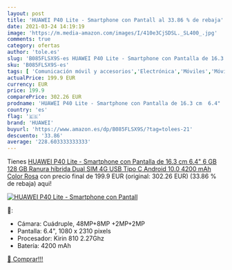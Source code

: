 ```yaml
---
layout: post
title: 'HUAWEI P40 Lite - Smartphone con Pantall al 33.86 % de rebaja'
date: 2021-03-24 14:19:19
image: 'https://m.media-amazon.com/images/I/410e3CjSDSL._SL400_.jpg'
comments: true
category: ofertas
author: 'tole.es'
slug: 'B085FLSX9S-es HUAWEI P40 Lite - Smartphone con Pantalla de 16.3 cm 6.4"...'
sku: 'B085FLSX9S-es'
tags: [ 'Comunicación móvil y accesorios','Electrónica','Móviles','Móviles y smartphones libres','android','huawei', ]
actualPrice: 199.9 EUR
currency: EUR
price: 199.9
comparePrice: 302.26 EUR
prodname: 'HUAWEI P40 Lite - Smartphone con Pantalla de 16.3 cm  6.4"  6 GB 128 GB  Ranura híbrida Dual SIM 4G USB Tipo C  Android 10.0  4200 mAh  Color Rosa'
country: 'es'
flag: '🇪🇸'
brand: 'HUAWEI'
buyurl: 'https://www.amazon.es/dp/B085FLSX9S/?tag=tolees-21'
descuento: '33.86'
average: '228.603333333333'
---
```


Tienes [HUAWEI P40 Lite - Smartphone con Pantalla de 16.3 cm  6.4"  6 GB 128 GB  Ranura híbrida Dual SIM 4G USB Tipo C  Android 10.0  4200 mAh  Color Rosa](https://www.amazon.es/dp/B085FLSX9S/?tag=tolees-21) con precio final de  199.9 EUR (original: 302.26 EUR) (33.86 %  de rebaja) aqui!

[![HUAWEI P40 Lite - Smartphone con Pantall](https://m.media-amazon.com/images/I/410e3CjSDSL._SL400_.jpg)](https://www.amazon.es/dp/B085FLSX9S/?tag=tolees-21)

🔎:

- Cámara: Cuádruple, 48MP+8MP +2MP+2MP
- Pantalla: 6.4", 1080 x 2310 pixels
- Procesador: Kirin 810 2.27Ghz
- Batería: 4200 mAh

[🛒 Comprar!!!](https://www.amazon.es/dp/B085FLSX9S/?tag=tolees-21)
